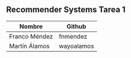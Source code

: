## Recommender Systems Tarea 1

| Nombre        | Github     |
|---------------|------------|
| Franco Méndez | fnmendez   |
| Martín Álamos | wayoalamos |
